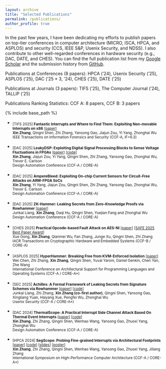 ```yaml
---
layout: archive
title: "Selected Publications"
permalink: /publications/
author_profile: true
---
```


In the past few years, I have been dedicating my efforts to publish papers on top-tier conferences in computer architecture (MICRO, ISCA, HPCA, and ASPLOS) and security (CCS, IEEE S&P, Usenix Security, and NDSS). I also contribute to other well-regarded conferences in hardware security (e.g., DAC, DATE, and CHES). You can find the full publication list from my [Google Scholar](https://scholar.google.com/citations?user=rYAO48wAAAAJ&hl=en) and the submission history from [GitHub](https://zhangxin00.github.io/submissions).

Publications at Conferences (8 papers): HPCA (’24), Usenix Security (’25), ASPLOS (’25), DAC (’25 × 3, ’24), CHES (’25), DATE (’25)

Publications at Journals (3 papers): TIFS (’25), The Computer Journal (’24), TALLIP (’25)

Publications Ranking Statistics: CCF A: 8 papers, CCF B: 3 papers


{% include base_path %}
- <sub> [TIFS 2025] **Fantastic Interrupts and Where to Find Them: Exploiting Non-movable Interrupts on x86** [[paper](https://zhangxin00.github.io/files/nonmovable-irq.pdf)] <br/>
  **Xin Zhang**, Qingni Shen, Zhi Zhang, Yansong Gao, Jiajun Zou, Yi Yang, Zhonghai Wu <br/>
  IEEE Transactions on Information Forensics and Security (CCF-A, IF=6.3) <br/>
  
- <sub> [DAC 2025] **LeakyDSP: Exploiting Digital Signal Processing Blocks to Sense Voltage Fluctuations in FPGAs** [[paper](https://zhangxin00.github.io/files/LeakyDSP.pdf)] [[code](https://github.com/jjzou2002/LeakyDSP)] <br/>
  **Xin Zhang**, Jiajun Zou, Yi Yang, Qingni Shen, Zhi Zhang, Yansong Gao, Zhonghai Wu, Trevor E. Carlson <br/>
  Design Automation Conference (CCF-A / CORE-A) <br/>

- <sub> [DAC 2025] **AmpereBleed: Exploiting On-chip Current Sensors for Circuit-Free Attacks on ARM-FPGA SoCs** <br/>
  **Xin Zhang**, Yi Yang, Jiajun Zou, Qingni Shen, Zhi Zhang, Yansong Gao, Zhonghai Wu, Trevor E. Carlson <br/>
  Design Automation Conference (CCF-A / CORE-A) <br/>

- <sub> [DAC 2025] **ZK-Hammer: Leaking Secrets from Zero-Knowledge Proofs via Rowhammer** [[paper](https://zhangxin00.github.io/files/zkhammer.pdf)] <br/>
  Junkai Liang, **Xin Zhang**, Daqi Hu, Qingni Shen, Yuejian Fang and Zhonghai Wu <br/>
  Design Automation Conference (CCF-A / CORE-A) <br/>

- <sub> [CHES 2025] **Practical Opcode-based Fault Attack on AES-NI** [[paper](https://zhangxin00.github.io/files/ofa.pdf)] [[SAFE 2025 Best Paper Award](https://zhangxin00.github.io/files/SAFE2025.pdf)] <br/> 
  Xue Gong, **Xin Zhang**, Qianmei Wu, Fan Zhang, Junge Xu, Qingni Shen, Zhi Zhang <br/>
  IACR Transactions on Cryptographic Hardware and Embedded Systems (CCF-B / CORE-A) <br/>
  
- <sub> [ASPLOS 2025] **HyperHammer: Breaking Free from KVM-Enforced Isolation** [[paper](https://zhangxin00.github.io/files/hyperhammer.pdf)] <br/> 
  Wei Chen, Zhi Zhang, **Xin Zhang**, Qingni Shen, Yuval Yarom, Daniel Genkin, Chen Yan, Zhe Wang <br/>
  International Conference on Architectural Support for Programming Languages and Operating Systems (CCF-A / CORE-A*) <br/>
  
- <sub> [SEC 2025] **Achilles: A Formal Framework of Leaking Secrets from Signature Schemes via Rowhammer** [[paper](https://zhangxin00.github.io/files/achilles.pdf)] [[code](https://github.com/liang-junkai/Achilles)]<br/> 
  Junkai Liang, Zhi Zhang, **Xin Zhang (co-first author)**, Qingni Shen, Yansong Gao, Xingliang Yuan, Haiyang Xue, Pengfei Wu, Zhonghai Wu <br/>
  Usenix Security (CCF-A / CORE-A*) <br/>
  
- <sub> [DAC 2024] **ThermalScope: A Practical Interrupt Side Channel Attack Based On Thermal Event Interrupts** [[paper](https://zhangxin00.github.io/files/ThermalScope.pdf)] [[code](https://github.com/zhangxin00/thermalscope)]<br/>
   **Xin Zhang**, Zhi Zhang, Qingni Shen, Wenhao Wang, Yansong Gao, Zhuoxi Yang, Zhonghai Wu <br/>
   Design Automation Conference (CCF-A / CORE-A) <br/>
  
- <sub> [HPCA 2024] **SegScope: Probing Fine-grained Interrupts via Architectural Footprints** [[paper](https://zhangxin00.github.io/files/SegScope.pdf)] [[code](https://github.com/zhangxin00/segscope/)] [[slides](https://zhangxin00.github.io/files/HPCA2024-SegScope.pdf)] [[poster](https://zhangxin00.github.io/files/poster-segscope.pdf)] <br/>
   **Xin Zhang**, Zhi Zhang, Qingni Shen, Wenhao Wang, Yansong Gao, Zhuoxi Yang, Jiliang Zhang <br/>
   International Symposium on High-Performance Computer Architecture (CCF-A / CORE-A*) <br/>

<!--
You can find my submission history [here](https://zhangxin00.github.io/submissions/).
-->
  


